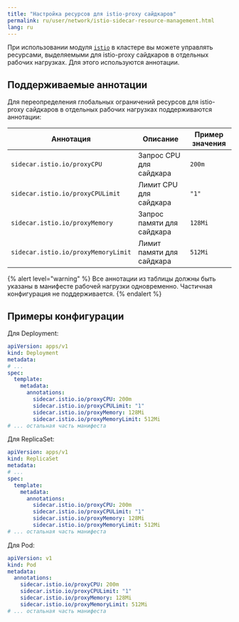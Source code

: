 ```yaml
---
title: "Настройка ресурсов для istio-proxy сайдкаров"
permalink: ru/user/network/istio-sidecar-resource-management.html
lang: ru
---
```


При использовании модуля [`istio`](../../modules/istio/) в кластере вы можете управлять ресурсами, выделяемыми для istio-proxy сайдкаров в отдельных рабочих нагрузках. Для этого используются аннотации.

## Поддерживаемые аннотации

Для переопределения глобальных ограничений ресурсов для istio-proxy сайдкаров в отдельных рабочих нагрузках поддерживаются аннотации:

| Аннотация                           | Описание                     | Пример значения |
|-------------------------------------|------------------------------|-----------------|
| `sidecar.istio.io/proxyCPU`         | Запрос CPU для сайдкара      | `200m`          |
| `sidecar.istio.io/proxyCPULimit`    | Лимит CPU для сайдкара       | `"1"`           |
| `sidecar.istio.io/proxyMemory`      | Запрос памяти для сайдкара   | `128Mi`         |
| `sidecar.istio.io/proxyMemoryLimit` | Лимит памяти для сайдкара    | `512Mi`         |

{% alert level="warning" %}
Все аннотации из таблицы должны быть указаны в манифесте рабочей нагрузки одновременно. Частичная конфигурация не поддерживается.
{% endalert %}

## Примеры конфигурации

Для Deployment:

```yaml
apiVersion: apps/v1
kind: Deployment
metadata:
# ...
spec:
  template:
    metadata:
      annotations:
        sidecar.istio.io/proxyCPU: 200m
        sidecar.istio.io/proxyCPULimit: "1"
        sidecar.istio.io/proxyMemory: 128Mi
        sidecar.istio.io/proxyMemoryLimit: 512Mi
# ... остальная часть манифеста
```

Для ReplicaSet:

```yaml
apiVersion: apps/v1
kind: ReplicaSet
metadata:
# ...
spec:
  template:
    metadata:
      annotations:
        sidecar.istio.io/proxyCPU: 200m
        sidecar.istio.io/proxyCPULimit: "1"
        sidecar.istio.io/proxyMemory: 128Mi
        sidecar.istio.io/proxyMemoryLimit: 512Mi
# ... остальная часть манифеста
```

Для Pod:

```yaml
apiVersion: v1
kind: Pod
metadata:
  annotations:
    sidecar.istio.io/proxyCPU: 200m
    sidecar.istio.io/proxyCPULimit: "1"
    sidecar.istio.io/proxyMemory: 128Mi
    sidecar.istio.io/proxyMemoryLimit: 512Mi
# ... остальная часть манифеста
```
